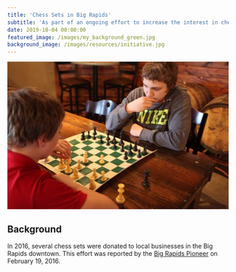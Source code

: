 ```yaml
---
title: 'Chess Sets in Big Rapids'
subtitle: 'As part of an ongoing effort to increase the interest in chess in Big Rapids, free chess sets have been placed in several local businesses for people to use.'
date: 2019-10-04 00:00:00
featured_image: /images/my_background_green.jpg
background_image: /images/resources/initiative.jpg
---
```


![](/images/resources/initiative.jpg)

## Background

In 2016, several chess sets were donated to local businesses in the Big Rapids downtown. This effort was reported by the [Big Rapids Pioneer](https://www.bigrapidsnews.com/local-news/article/Initiative-distributes-chess-sets-across-Big-14137386.php) on February 19, 2016. 

